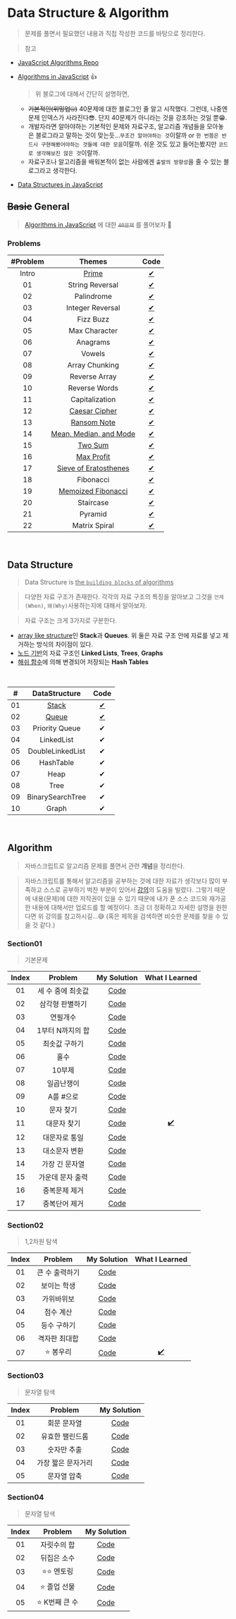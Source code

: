 # Data Structure & Algorithm

> 문제를 풀면서 필요했던 내용과 직접 작성한 코드를 바탕으로 정리한다.

> 참고

- [JavaScript Algorithms Repo](https://github.com/trekhleb/javascript-algorithms/blob/master/README.ko-KR.md)

- [Algorithms in JavaScript](https://medium.com/siliconwat/algorithms-in-javascript-b0bed68f4038) 👍

  > 위 블로그에 대해서 간단히 설명하면,

  - ~~기본적인(위밍업🤐)~~ 40문제에 대한 블로그인 줄 알고 시작했다. 그런데, 나중엔 문제 인덱스가 사라진다😎. 단지 40문제가 아니라는 것을 강조하는 것일 뿐😁.
  - 개발자라면 알아야하는 기본적인 문제와 자료구조, 알고리즘 개념들을 모아놓은 블로그라고 말하는 것이 맞는듯...`무조건 알아야하는 것`이랄까 or `한 번쯤은 반드시 구현해봤어야하는 것들에 대한 모음`이랄까. 쉬운 것도 있고 들어는봤지만 `코드로 생각해보진 않은 것`이랄까.
  - 자료구조나 알고리즘을 배워본적이 없는 사람에겐 `출발의 방향성`을 줄 수 있는 블로그라고 생각한다.

- [Data Structures in JavaScript](https://medium.com/siliconwat/data-structures-in-javascript-1b9aed0ea17c)

## ~~Basic~~ General

> [Algorithms in JavaScript](https://medium.com/siliconwat/algorithms-in-javascript-b0bed68f4038) 에 대한 ~~`40문제`~~ 를 풀어보자 🚀

### Problems

| #Problem |                               Themes                               |                Code                 |
| :------: | :----------------------------------------------------------------: | :---------------------------------: |
|  Intro   |                      [Prime](basic/prime.md)                       |         [✔](basic/prime.js)         |
|    01    |                          String Reversal                           |    [✔](basic/string-reveral.js)     |
|    02    |                             Palindrome                             |      [✔](basic/palindrome.js)       |
|    03    |                          Integer Reversal                          |   [✔](basic/integer-reversal.js)    |
|    04    |                             Fizz Buzz                              |       [✔](basic/fizzbuzz.js)        |
|    05    |                           Max Character                            |     [✔](basic/max-character.js)     |
|    06    |                              Anagrams                              |       [✔](basic/anagrams.js)        |
|    07    |                               Vowels                               |        [✔](basic/vowels.js)         |
|    08    |                           Array Chunking                           |    [✔](basic/array-chunking.js)     |
|    09    |                           Reverse Array                            |     [✔](basic/reverse-array.js)     |
|    10    |                           Reverse Words                            |     [✔](basic/reverse-words.js)     |
|    11    |                           Capitalization                           |    [✔](basic/capitalization.js)     |
|    12    |              [Caesar Cipher](basic/caesar-cipher.md)               |     [✔](basic/caesar-cipher.js)     |
|    13    |                [Ransom Note](basic/ransom-note.md)                 |      [✔](basic/ransom-note.js)      |
|    14    |        [Mean, Median, and Mode](basic/mean-median-mode.md)         |   [✔](basic/mean-median-mode.js)    |
|    15    |                    [Two Sum](basic/two-sum.md)                     |        [✔](basic/two-sum.js)        |
|    16    |                 [Max Profit](basic/max-profit.md)                  |      [✔](basic/max-profit.js)       |
|    17    | [Sieve of Eratosthenes](basic/prime.md/#방법3-에라토스테네스의-체) | [✔](basic/sieve-of-eratosthenes.js) |
|    18    |                             Fibonacci                              |       [✔](basic/fibonacci.js)       |
|    19    |         [Memoized Fibonacci](basic/memoized-fibonacci.md)          |  [✔](basic/memoized-fibonacci.js)   |
|    20    |                             Staircase                              |       [✔](basic/staircase.js)       |
|    21    |                              Pyramid                               |        [✔](basic/pyramid.js)        |
|    22    |                           Matrix Spiral                            |     [✔](basic/matrixSpiral.js)      |

<br />

## Data Structure

> Data Structure is <u>the `building blocks` of algorithms</u>

> 다양한 자료 구조가 존재한다. 각각의 자료 구조의 특징을 알아보고 그것을 `언제(When)`, `왜(Why)`사용하는지에 대해서 알아보자.

> 자료 구조는 크게 3가지로 구분한다.

- <u>array like structure</u>인 **Stack**과 **Queues**. 위 둘은 자료 구조 안에 자료를 넣고 제거하는 방식의 차이점이 있다.
- <u>노드 기반</u>의 자료 구조인 **Linked Lists**, **Trees**, **Graphs**
- <u>해쉬 함수</u>에 의해 변경되어 저장되는 **Hash Tables**

<br />

|  #  |    DataStructure     |       Code       |
| :-: | :------------------: | :--------------: |
| 01  | [Stack](ds/stack.md) | [✔](ds/stack.js) |
| 02  | [Queue](ds/queue.md) | [✔](ds/queue.js) |
| 03  |    Priority Queue    |        ✔         |
| 04  |      LinkedList      |        ✔         |
| 05  |   DoubleLinkedList   |        ✔         |
| 06  |      HashTable       |        ✔         |
| 07  |         Heap         |        ✔         |
| 08  |         Tree         |        ✔         |
| 09  |   BinarySearchTree   |        ✔         |
| 10  |        Graph         |        ✔         |

<br />

## Algorithm

> 자바스크립트로 알고리즘 문제를 풀면서 관련 **개념**을 정리한다.

> 자바스크립트를 통해서 알고리즘을 공부하는 것에 대한 자료가 생각보다 많이 부족하고 스스로 공부하기 벅찬 부분이 있어서 [강의](https://www.inflearn.com/course/%EC%9E%90%EB%B0%94%EC%8A%A4%ED%81%AC%EB%A6%BD%ED%8A%B8-%EC%95%8C%EA%B3%A0%EB%A6%AC%EC%A6%98-%EB%AC%B8%EC%A0%9C%ED%92%80%EC%9D%B4)의 도움을 빌렸다. 그렇기 때문에 내용(문제)에 대한 저작권이 있을 수 있기 때문에 내가 푼 소스 코드와 재가공한 내용에 대해서만 업로드를 할 예정이다. 조금 더 정확하고 자세한 설명을 원한다면 위 강의를 참고하시길...😅 (혹은 제목을 검색하면 비슷한 문제를 찾을 수 있을 것 같다.)

### Section01

> 기본문제

| Index |      Problem      |              My Solution              |           What I Learned            |
| :---: | :---------------: | :-----------------------------------: | :---------------------------------: |
|  01   | 세 수 중에 최솟값 | [Code](algorithm/section01/s01_01.js) |                                     |
|  02   |  삼각형 판별하기  | [Code](algorithm/section01/s01_02.js) |                                     |
|  03   |     연필개수      | [Code](algorithm/section01/s01_03.js) |                                     |
|  04   | 1부터 N까지의 합  | [Code](algorithm/section01/s01_04.js) |                                     |
|  05   |   최솟값 구하기   | [Code](algorithm/section01/s01_05.js) |                                     |
|  06   |       홀수        | [Code](algorithm/section01/s01_06.js) |                                     |
|  07   |      10부제       | [Code](algorithm/section01/s01_07.js) |                                     |
|  08   |    일곱난쟁이     | [Code](algorithm/section01/s01_08.js) |                                     |
|  09   |     A를 #으로     | [Code](algorithm/section01/s01_09.js) |                                     |
|  10   |     문자 찾기     | [Code](algorithm/section01/s01_10.js) |                                     |
|  11   |    대문자 찾기    | [Code](algorithm/section01/s01_11.js) | [✔️](algorithm/section01/s01_11.md) |
|  12   |   대문자로 통일   | [Code](algorithm/section01/s01_12.js) |                                     |
|  13   |   대소문자 변환   | [Code](algorithm/section01/s01_13.js) |                                     |
|  14   |  가장 긴 문자열   | [Code](algorithm/section01/s01_14.js) |                                     |
|  15   | 가운데 문자 출력  | [Code](algorithm/section01/s01_15.js) |                                     |
|  16   |   중복문제 제거   | [Code](algorithm/section01/s01_16.js) |                                     |
|  17   |   중복단어 제거   | [Code](algorithm/section01/s01_17.js) |                                     |

### Section02

> 1,2차원 탐색

| Index |    Problem     |              My Solution              |           What I Learned            |
| :---: | :------------: | :-----------------------------------: | :---------------------------------: |
|  01   | 큰 수 출력하기 | [Code](algorithm/section02/s02_01.js) |                                     |
|  02   |  보이는 학생   | [Code](algorithm/section02/s02_02.js) |                                     |
|  03   |   가위바위보   | [Code](algorithm/section02/s02_03.js) |                                     |
|  04   |   점수 계산    | [Code](algorithm/section02/s02_04.js) |                                     |
|  05   |  등수 구하기   | [Code](algorithm/section02/s02_05.js) |                                     |
|  06   | 격자판 최대합  | [Code](algorithm/section02/s02_06.js) |                                     |
|  07   |   ⭐️ 봉우리   | [Code](algorithm/section02/s02_07.js) | [✔️](algorithm/section02/s02_07.md) |

### Section03

> 문자열 탐색

| Index |      Problem       |              My Solution              |
| :---: | :----------------: | :-----------------------------------: |
|  01   |    회문 문자열     | [Code](algorithm/section03/s03_01.js) |
|  02   |  유효한 팰린드롬   | [Code](algorithm/section03/s03_02.js) |
|  03   |    숫자만 추출     | [Code](algorithm/section03/s03_03.js) |
|  04   | 가장 짧은 문자거리 | [Code](algorithm/section03/s03_04.js) |
|  05   |    문자열 압축     | [Code](algorithm/section03/s03_05.js) |

### Section04

> 문자열 탐색

| Index |     Problem     |              My Solution              |
| :---: | :-------------: | :-----------------------------------: |
|  01   |   자릿수의 합   | [Code](algorithm/section04/s04_01.js) |
|  02   |   뒤집은 소수   | [Code](algorithm/section04/s04_02.js) |
|  03   |  ⭐️⭐️ 멘토링  | [Code](algorithm/section04/s04_03.js) |
|  04   |  ⭐️ 졸업 선물  | [Code](algorithm/section04/s04_04.js) |
|  05   | ⭐️ K번째 큰 수 | [Code](algorithm/section04/s04_05.js) |
